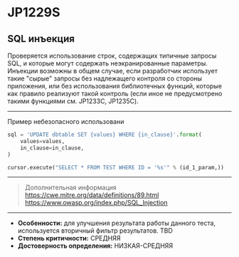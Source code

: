 # JP1229S
## SQL инъекция
Проверяется использование строк, содержащих типичные запросы SQL, и которые могут содержать
неэкранированные параметры. Инъекции возможны в общем случае, если разработчик использует
такие "сырые" запросы без надлежащего контроля со стороны приложения, или без использования
библиотечных функций, которые как правило реализуют такой контроль (если иное не предусмотрено
такими функциями см. JP1233C, JP1235C).

---
Пример небезопасного использовани
```python linenums="1"
sql = 'UPDATE dbtable SET {values} WHERE {in_clause}'.format(
    values=values,
    in_clause=in_clause,
)

cursor.execute("SELECT * FROM TEST WHERE ID = '%s'" % (id_1_param,))
```
---
> Дополнительная информация
> <https://cwe.mitre.org/data/definitions/89.html>
> <https://www.owasp.org/index.php/SQL_Injection>
---
* __Особенности:__ для улучшения результата работы данного теста, используется вторичный фильтр результатов. TBD
* __Степень критичности:__ СРЕДНЯЯ
* __Достоверность определения:__ НИЗКАЯ-СРЕДНЯЯ
